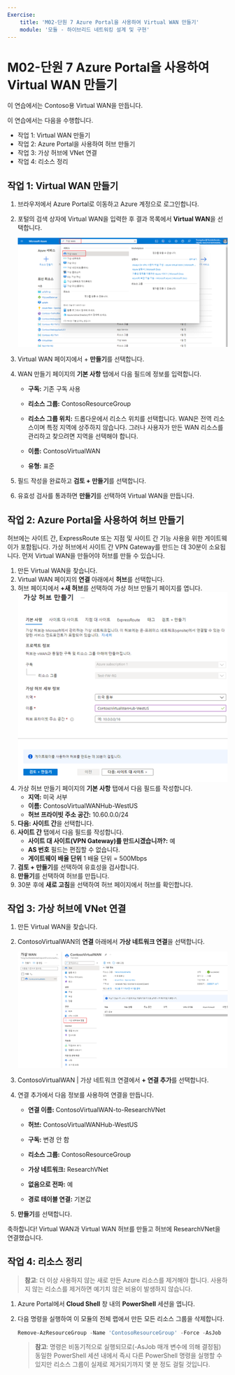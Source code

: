 ```yaml
---
Exercise:
    title: 'M02-단원 7 Azure Portal을 사용하여 Virtual WAN 만들기'
    module: '모듈 - 하이브리드 네트워킹 설계 및 구현'
---
```


# M02-단원 7 Azure Portal을 사용하여 Virtual WAN 만들기


이 연습에서는 Contoso용 Virtual WAN을 만듭니다.

이 연습에서는 다음을 수행합니다.

+ 작업 1: Virtual WAN 만들기
+ 작업 2: Azure Portal을 사용하여 허브 만들기
+ 작업 3: 가상 허브에 VNet 연결
+ 작업 4: 리소스 정리



## 작업 1: Virtual WAN 만들기

1. 브라우저에서 Azure Portal로 이동하고 Azure 계정으로 로그인합니다.

2. 포털의 검색 상자에 Virtual WAN을 입력한 후 결과 목록에서 **Virtual WAN**을 선택합니다.

   ![Azure Portal에서 Virtual WAN 검색](../media/search-for-virtual-wan.png)

 

3. Virtual WAN 페이지에서 + **만들기**를 선택합니다. 

4. WAN 만들기 페이지의 **기본 사항** 탭에서 다음 필드에 정보를 입력합니다.

   - **구독:** 기존 구독 사용

   - **리소스 그룹:** ContosoResourceGroup

   - **리소스 그룹 위치:** 드롭다운에서 리소스 위치를 선택합니다. WAN은 전역 리소스이며 특정 지역에 상주하지 않습니다. 그러나 사용자가 만든 WAN 리소스를 관리하고 찾으려면 지역을 선택해야 합니다.

   - **이름:** ContosoVirtualWAN

   - **유형:** 표준 

5. 필드 작성을 완료하고 **검토 + 만들기**를 선택합니다.

6. 유효성 검사를 통과하면 **만들기**를 선택하여 Virtual WAN을 만듭니다.

## 작업 2: Azure Portal을 사용하여 허브 만들기

허브에는 사이트 간, ExpressRoute 또는 지점 및 사이트 간 기능 사용을 위한 게이트웨이가 포함됩니다. 가상 허브에서 사이트 간 VPN Gateway를 만드는 데 30분이 소요됩니다. 먼저 Virtual WAN을 만들어야 허브를 만들 수 있습니다.

1. 만든 Virtual WAN을 찾습니다. 
2. Virtual WAN 페이지의 **연결** 아래에서 **허브**를 선택합니다.
3. 허브 페이지에서 **+새 허브**를 선택하여 가상 허브 만들기 페이지를 엽니다.
   ![가상 허브 만들기 기본 사항 탭](../media/create-vwan-hub.png)
4. 가상 허브 만들기 페이지의 **기본 사항** 탭에서 다음 필드를 작성합니다.
   - **지역:** 미국 서부
   - **이름:** ContosoVirtualWANHub-WestUS
   - **허브 프라이빗 주소 공간:** 10.60.0.0/24
5. **다음: 사이트 간**을 선택합니다.
6. **사이트 간** 탭에서 다음 필드를 작성합니다.
   - **사이트 대 사이트(VPN Gateway)를 만드시겠습니까?:** 예
   - **AS 번호** 필드는 편집할 수 없습니다.
   - **게이트웨이 배율 단위** 1 배율 단위 = 500Mbps
7. **검토 + 만들기**를 선택하여 유효성을 검사합니다.
8. **만들기**를 선택하여 허브를 만듭니다. 
9. 30분 후에 **새로 고침**을 선택하여 허브 페이지에서 허브를 확인합니다. 

## 작업 3: 가상 허브에 VNet 연결

1. 만든 Virtual WAN을 찾습니다. 

2. ContosoVirtualWAN의 **연결** 아래에서 **가상 네트워크 연결**을 선택합니다.

   ![가상 네트워크 연결이 강조 표시된 Virtual WAN 구성 페이지](../media/connect-vnet-to-virtual-hub.png)

3. ContosoVirtualWAN | 가상 네트워크 연결에서 **+ 연결 추가**를 선택합니다.

4. 연결 추가에서 다음 정보를 사용하여 연결을 만듭니다.

   - **연결 이름:** ContosoVirtualWAN-to-ResearchVNet

   - **허브:** ContosoVirtualWANHub-WestUS

   - **구독:** 변경 안 함

   - **리소스 그룹:** ContosoResourceGroup

   - **가상 네트워크:** ResearchVNet

   - **없음으로 전파:** 예

   - **경로 테이블 연결:** 기본값

5. **만들기**를 선택합니다.

 

축하합니다! Virtual WAN과 Virtual WAN 허브를 만들고 허브에 ResearchVNet을 연결했습니다.

## 작업 4: 리소스 정리

   >**참고**: 더 이상 사용하지 않는 새로 만든 Azure 리소스를 제거해야 합니다. 사용하지 않는 리소스를 제거하면 예기치 않은 비용이 발생하지 않습니다.

1. Azure Portal에서 **Cloud Shell** 창 내의 **PowerShell** 세션을 엽니다.

1. 다음 명령을 실행하여 이 모듈의 전체 랩에서 만든 모든 리소스 그룹을 삭제합니다.

   ```powershell
   Remove-AzResourceGroup -Name 'ContosoResourceGroup' -Force -AsJob
   ```

    >**참고**: 명령은 비동기적으로 실행되므로(-AsJob 매개 변수에 의해 결정됨) 동일한 PowerShell 세션 내에서 즉시 다른 PowerShell 명령을 실행할 수 있지만 리소스 그룹이 실제로 제거되기까지 몇 분 정도 걸릴 것입니다.
